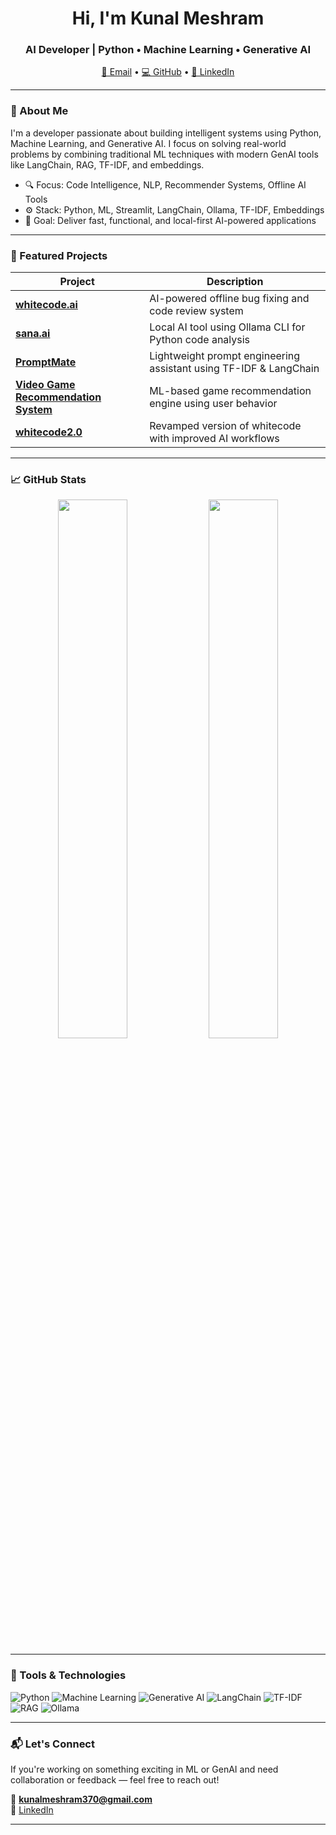 <h1 align="center">Hi, I'm Kunal Meshram</h1>
<h3 align="center">AI Developer | Python • Machine Learning • Generative AI</h3>

<p align="center">
  <a href="mailto:kunalmeshram370@gmail.com">📧 Email</a> •
  <a href="https://github.com/kunal370">💻 GitHub</a> •
  <a href="https://www.linkedin.com/in/kunal-meshram-b472b71a3/">🔗 LinkedIn</a>
</p>

---

### 🧠 About Me

I'm a developer passionate about building intelligent systems using Python, Machine Learning, and Generative AI. I focus on solving real-world problems by combining traditional ML techniques with modern GenAI tools like LangChain, RAG, TF-IDF, and embeddings.

- 🔍 Focus: Code Intelligence, NLP, Recommender Systems, Offline AI Tools  
- ⚙️ Stack: Python, ML, Streamlit, LangChain, Ollama, TF-IDF, Embeddings  
- 🎯 Goal: Deliver fast, functional, and local-first AI-powered applications

---

### 🚀 Featured Projects

| Project | Description |
|--------|-------------|
| [**whitecode.ai**](https://github.com/kunal370/whitecode.ai) | AI-powered offline bug fixing and code review system |
| [**sana.ai**](https://github.com/kunal370/sana.ai) | Local AI tool using Ollama CLI for Python code analysis |
| [**PromptMate**](https://github.com/kunal370/PromptMate) | Lightweight prompt engineering assistant using TF-IDF & LangChain |
| [**Video Game Recommendation System**](https://github.com/kunal370/Video_Game_Recommendation-System) | ML-based game recommendation engine using user behavior |
| [**whitecode2.0**](https://github.com/kunal370/whitecode2.0) | Revamped version of whitecode with improved AI workflows |

---

### 📈 GitHub Stats

<p align="center">
  <img src="https://github-readme-stats.vercel.app/api?username=kunal370&show_icons=true&theme=default" width="47%" />
  <img src="https://github-readme-streak-stats.herokuapp.com/?user=kunal370&theme=default" width="47%" />
</p>

---

### 🧰 Tools & Technologies

![Python](https://img.shields.io/badge/Python-3670A0?style=for-the-badge&logo=python&logoColor=white)
![Machine Learning](https://img.shields.io/badge/Machine%20Learning-00599C?style=for-the-badge)
![Generative AI](https://img.shields.io/badge/Generative%20AI-black?style=for-the-badge)
![LangChain](https://img.shields.io/badge/LangChain-4B8BBE?style=for-the-badge)
![TF-IDF](https://img.shields.io/badge/TF--IDF-F7941D?style=for-the-badge)
![RAG](https://img.shields.io/badge/RAG-8E44AD?style=for-the-badge)
![Ollama](https://img.shields.io/badge/Ollama-222222?style=for-the-badge)

---

### 📬 Let's Connect

If you're working on something exciting in ML or GenAI and need collaboration or feedback — feel free to reach out!

📧 **kunalmeshram370@gmail.com**  
🔗 [LinkedIn](https://www.linkedin.com/in/kunal-meshram-b472b71a3/)

---
